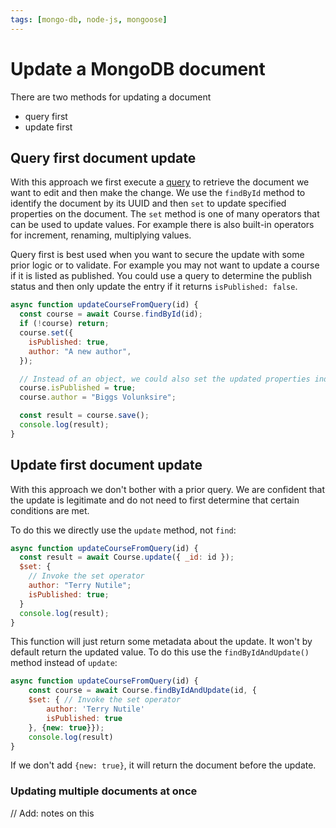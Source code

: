 ```yaml
---
tags: [mongo-db, node-js, mongoose]
---
```


# Update a MongoDB document

There are two methods for updating a document

- query first
- update first

## Query first document update

With this approach we first execute a
[query](Querying_a_collection.md) to retrieve the document we
want to edit and then make the change. We use the `findById` method to identify
the document by its UUID and then `set` to update specified properties on the
document. The `set` method is one of many operators that can be used to update
values. For example there is also built-in operators for increment, renaming,
multiplying values.

Query first is best used when you want to secure the update with some prior
logic or to validate. For example you may not want to update a course if it is
listed as published. You could use a query to determine the publish status and
then only update the entry if it returns `isPublished: false`.

```js
async function updateCourseFromQuery(id) {
  const course = await Course.findById(id);
  if (!course) return;
  course.set({
    isPublished: true,
    author: "A new author",
  });

  // Instead of an object, we could also set the updated properties individually
  course.isPublished = true;
  course.author = "Biggs Volunksire";

  const result = course.save();
  console.log(result);
}
```

## Update first document update

With this approach we don't bother with a prior query. We are confident that the
update is legitimate and do not need to first determine that certain conditions
are met.

To do this we directly use the `update` method, not `find`:

```js
async function updateCourseFromQuery(id) {
  const result = await Course.update({ _id: id });
  $set: {
    // Invoke the set operator
    author: "Terry Nutile";
    isPublished: true;
  }
  console.log(result);
}
```

This function will just return some metadata about the update. It won't by
default return the updated value. To do this use the `findByIdAndUpdate()`
method instead of `update`:

```js
async function updateCourseFromQuery(id) {
    const course = await Course.findByIdAndUpdate(id, {
    $set: { // Invoke the set operator
        author: 'Terry Nutile'
        isPublished: true
    }, {new: true}});
    console.log(result)
}
```

If we don't add `{new: true}`, it will return the document before the update.

### Updating multiple documents at once

// Add: notes on this
